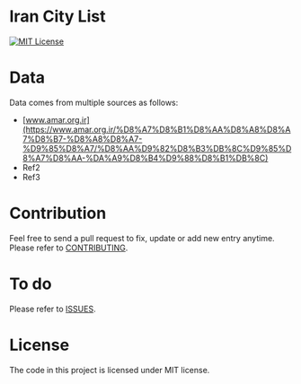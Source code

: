 Iran City List
=======
[![MIT License][license-badge]][LICENSE]

Data
=======
Data comes from multiple sources as follows:
* [www.amar.org.ir](https://www.amar.org.ir/%D8%A7%D8%B1%D8%AA%D8%A8%D8%A7%D8%B7-%D8%A8%D8%A7-%D9%85%D8%A7/%D8%AA%D9%82%D8%B3%DB%8C%D9%85%D8%A7%D8%AA-%DA%A9%D8%B4%D9%88%D8%B1%DB%8C)
* Ref2
* Ref3

Contribution
=======
Feel free to send a pull request to fix, update or add new entry anytime.    
Please refer to [CONTRIBUTING](https://github.com/toorajam/iran-city-list/blob/master/CONTRIBUTING.md).

To do
=======
Please refer to [ISSUES](https://github.com/toorajam/iran-city-list/issues).

License
=======
The code in this project is licensed under MIT license.

[license-badge]: https://img.shields.io/npm/l/critical-webpack-plugin.svg?style=flat-square
[license]: https://github.com/toorajam/iran-city-list/blob/master/LICENSE
